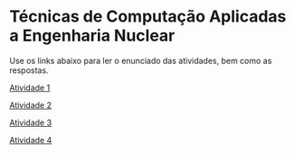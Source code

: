 # Técnicas de Computação Aplicadas a Engenharia Nuclear

Use os links abaixo para ler o enunciado das atividades, bem como as respostas.

[Atividade 1](https://github.com/campagnani/Metodos_Computacao_Nuclear/blob/main/Atividade1.md)

[Atividade 2](https://github.com/campagnani/Metodos_Computacao_Nuclear/blob/main/Atividade2.md)

[Atividade 3](https://github.com/campagnani/Metodos_Computacao_Nuclear/blob/main/Atividade3.md)

[Atividade 4](https://github.com/campagnani/Metodos_Computacao_Nuclear/blob/main/Atividade4.md)
